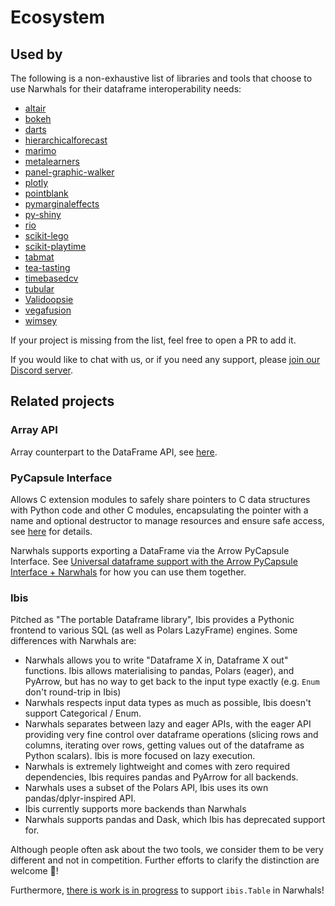 # Ecosystem

## Used by

The following is a non-exhaustive list of libraries and tools that choose to use Narwhals
for their dataframe interoperability needs:

* [altair](https://github.com/vega/altair/)
* [bokeh](https://github.com/bokeh/bokeh)
* [darts](https://github.com/unit8co/darts)
* [hierarchicalforecast](https://github.com/Nixtla/hierarchicalforecast)
* [marimo](https://github.com/marimo-team/marimo)
* [metalearners](https://github.com/Quantco/metalearners)
* [panel-graphic-walker](https://github.com/panel-extensions/panel-graphic-walker)
* [plotly](https://github.com/plotly/plotly.py)
* [pointblank](https://github.com/posit-dev/pointblank)
* [pymarginaleffects](https://github.com/vincentarelbundock/pymarginaleffects)
* [py-shiny](https://github.com/posit-dev/py-shiny)
* [rio](https://github.com/rio-labs/rio)
* [scikit-lego](https://github.com/koaning/scikit-lego)
* [scikit-playtime](https://github.com/koaning/scikit-playtime)
* [tabmat](https://github.com/Quantco/tabmat)
* [tea-tasting](https://github.com/e10v/tea-tasting)
* [timebasedcv](https://github.com/FBruzzesi/timebasedcv)
* [tubular](https://github.com/lvgig/tubular)
* [Validoopsie](https://github.com/akmalsoliev/Validoopsie)
* [vegafusion](https://github.com/vega/vegafusion)
* [wimsey](https://github.com/benrutter/wimsey)

If your project is missing from the list, feel free to open a PR to add it.

If you would like to chat with us, or if you need any support, please [join our Discord server](https://discord.gg/V3PqtB4VA4).

## Related projects

### Array API

Array counterpart to the DataFrame API, see [here](https://data-apis.org/array-api/2022.12/index.html).

### PyCapsule Interface

Allows C extension modules to safely share pointers to C data structures with Python code
and other C modules, encapsulating the pointer with a name and optional destructor to
manage resources and ensure safe access,
see [here](https://arrow.apache.org/docs/format/CDataInterface/PyCapsuleInterface.html) for details.

Narwhals supports exporting a DataFrame via the Arrow PyCapsule Interface. See
[Universal dataframe support with the Arrow PyCapsule Interface + Narwhals](https://labs.quansight.org/blog/narwhals-pycapsule)
for how you can use them together.

### Ibis

Pitched as "The portable Dataframe library", Ibis provides a Pythonic frontend
to various SQL (as well as Polars LazyFrame) engines. Some differences with Narwhals are:

* Narwhals allows you to write "Dataframe X in, Dataframe X out" functions.
  Ibis allows materialising to pandas, Polars (eager), and PyArrow, but has
  no way to get back to the input type exactly (e.g. `Enum` don't round-trip in Ibis)
* Narwhals respects input data types as much as possible, Ibis doesn't
  support Categorical / Enum.
* Narwhals separates between lazy and eager APIs, with the eager API
  providing very fine control over dataframe operations (slicing rows and
  columns, iterating over rows, getting values out of the dataframe as
  Python scalars). Ibis is more focused on lazy execution.
* Narwhals is extremely lightweight and comes with zero required dependencies,
  Ibis requires pandas and PyArrow for all backends.
* Narwhals uses a subset of the Polars API, Ibis uses its own
  pandas/dplyr-inspired API.
* Ibis currently supports more backends than Narwhals
* Narwhals supports pandas and Dask, which Ibis has deprecated support for.

Although people often ask about the two tools, we consider them to be
very different and not in competition. Further efforts to clarify the
distinction are welcome 🙏!

Furthermore, [there is work is in progress](https://github.com/narwhals-dev/narwhals/pull/2536)
to support `ibis.Table` in Narwhals!
